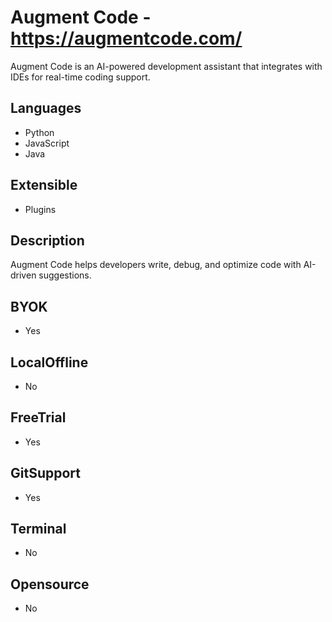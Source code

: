 # Augment Code - https://augmentcode.com/
Augment Code is an AI-powered development assistant that integrates with IDEs for real-time coding support.
## Languages   
- Python   
- JavaScript   
- Java   
## Extensible   
- Plugins   
## Description   
Augment Code helps developers write, debug, and optimize code with AI-driven suggestions.   
## BYOK   
- Yes   
## LocalOffline   
- No   
## FreeTrial   
- Yes   
## GitSupport   
- Yes   
## Terminal   
- No   
## Opensource   
- No   